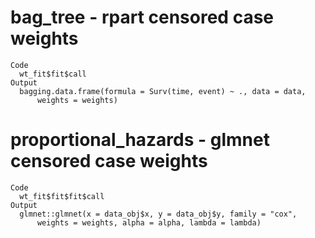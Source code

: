 # bag_tree - rpart censored case weights

    Code
      wt_fit$fit$call
    Output
      bagging.data.frame(formula = Surv(time, event) ~ ., data = data, 
          weights = weights)

# proportional_hazards - glmnet censored case weights

    Code
      wt_fit$fit$fit$call
    Output
      glmnet::glmnet(x = data_obj$x, y = data_obj$y, family = "cox", 
          weights = weights, alpha = alpha, lambda = lambda)

